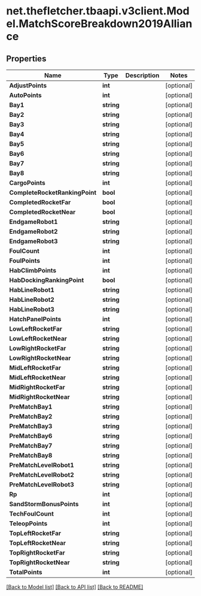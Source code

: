 
# net.thefletcher.tbaapi.v3client.Model.MatchScoreBreakdown2019Alliance

## Properties

Name | Type | Description | Notes
------------ | ------------- | ------------- | -------------
**AdjustPoints** | **int** |  | [optional] 
**AutoPoints** | **int** |  | [optional] 
**Bay1** | **string** |  | [optional] 
**Bay2** | **string** |  | [optional] 
**Bay3** | **string** |  | [optional] 
**Bay4** | **string** |  | [optional] 
**Bay5** | **string** |  | [optional] 
**Bay6** | **string** |  | [optional] 
**Bay7** | **string** |  | [optional] 
**Bay8** | **string** |  | [optional] 
**CargoPoints** | **int** |  | [optional] 
**CompleteRocketRankingPoint** | **bool** |  | [optional] 
**CompletedRocketFar** | **bool** |  | [optional] 
**CompletedRocketNear** | **bool** |  | [optional] 
**EndgameRobot1** | **string** |  | [optional] 
**EndgameRobot2** | **string** |  | [optional] 
**EndgameRobot3** | **string** |  | [optional] 
**FoulCount** | **int** |  | [optional] 
**FoulPoints** | **int** |  | [optional] 
**HabClimbPoints** | **int** |  | [optional] 
**HabDockingRankingPoint** | **bool** |  | [optional] 
**HabLineRobot1** | **string** |  | [optional] 
**HabLineRobot2** | **string** |  | [optional] 
**HabLineRobot3** | **string** |  | [optional] 
**HatchPanelPoints** | **int** |  | [optional] 
**LowLeftRocketFar** | **string** |  | [optional] 
**LowLeftRocketNear** | **string** |  | [optional] 
**LowRightRocketFar** | **string** |  | [optional] 
**LowRightRocketNear** | **string** |  | [optional] 
**MidLeftRocketFar** | **string** |  | [optional] 
**MidLeftRocketNear** | **string** |  | [optional] 
**MidRightRocketFar** | **string** |  | [optional] 
**MidRightRocketNear** | **string** |  | [optional] 
**PreMatchBay1** | **string** |  | [optional] 
**PreMatchBay2** | **string** |  | [optional] 
**PreMatchBay3** | **string** |  | [optional] 
**PreMatchBay6** | **string** |  | [optional] 
**PreMatchBay7** | **string** |  | [optional] 
**PreMatchBay8** | **string** |  | [optional] 
**PreMatchLevelRobot1** | **string** |  | [optional] 
**PreMatchLevelRobot2** | **string** |  | [optional] 
**PreMatchLevelRobot3** | **string** |  | [optional] 
**Rp** | **int** |  | [optional] 
**SandStormBonusPoints** | **int** |  | [optional] 
**TechFoulCount** | **int** |  | [optional] 
**TeleopPoints** | **int** |  | [optional] 
**TopLeftRocketFar** | **string** |  | [optional] 
**TopLeftRocketNear** | **string** |  | [optional] 
**TopRightRocketFar** | **string** |  | [optional] 
**TopRightRocketNear** | **string** |  | [optional] 
**TotalPoints** | **int** |  | [optional] 

[[Back to Model list]](../README.md#documentation-for-models)
[[Back to API list]](../README.md#documentation-for-api-endpoints)
[[Back to README]](../README.md)

